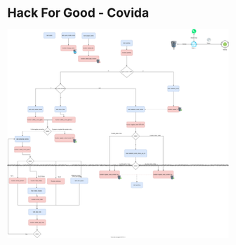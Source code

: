 # Hack For Good - Covida

![alt text](https://raw.githubusercontent.com/rafaeldefazio/hackforgood-covida/master/covida_projeto.svg)
